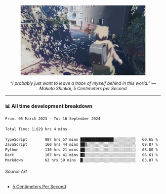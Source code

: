 <p align="center"><img src="asset/header.jpg" width="80%"/></p>
<p align="center"><i>“I probably just want to leave a trace of myself behind in this world.” ― Makoto Shinkai, 5 Centimeters per Second</i></p>

---
<!--
<details>
  <summary>📃 My Resume</summary>

### Education

- 📖 **Computer Science**\
📆 10/2021 - present\
📍 **Thang Long University** - Hoang Mai, Hanoi, Vietnam

### Experience

<img align="right" src="https://img.shields.io/badge/Figma-F24E1E?style=flat&logo=figma&logoColor=white"/>
<img align="right" src="https://img.shields.io/badge/node.js-6DA55F?style=flat&logo=node.js&logoColor=white"/>
<img align="right" src="https://img.shields.io/badge/Next.js-black?style=flat&logo=next.js&logoColor=white"/>
<img align="right" src="https://img.shields.io/badge/TypeScript-007ACC?style=flat&logo=typescript&logoColor=white"/>


- 👨‍💻 **Frontend Web Intern**\
📆 07/2023 - present\
📍 **MQ ICT Solutions** - Hoang Mai, Hanoi, Vietnam
</details> 
-->

### 📊 All time development breakdown

<!--START_SECTION:waka-->

```txt
From: 05 March 2023 - To: 16 September 2024

Total Time: 1,629 hrs 4 mins

TypeScript        987 hrs 57 mins ███████████████░░░░░░░░░░   60.65 %
JavaScript        160 hrs 44 mins ██▒░░░░░░░░░░░░░░░░░░░░░░   09.87 %
Python            130 hrs 21 mins ██░░░░░░░░░░░░░░░░░░░░░░░   08.00 %
Dart              107 hrs 41 mins █▓░░░░░░░░░░░░░░░░░░░░░░░   06.61 %
Markdown          62 hrs 59 mins  █░░░░░░░░░░░░░░░░░░░░░░░░   03.87 %
```

<!--END_SECTION:waka-->

###### Source Art

-  [5 Centimeters Per Second](https://wallhaven.cc/w/nrowq1)

